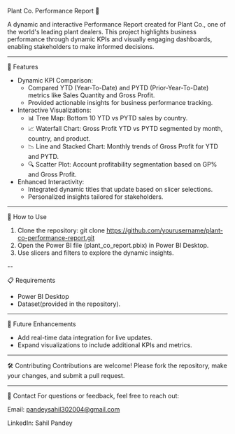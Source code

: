 Plant Co. Performance Report 🌿

A dynamic and interactive Performance Report created for Plant Co., one of the world's leading plant dealers. This project highlights business performance through dynamic KPIs and visually engaging dashboards, enabling stakeholders to make informed decisions.

---

🔧 Features
- Dynamic KPI Comparison:
    - Compared YTD (Year-To-Date) and PYTD (Prior-Year-To-Date) metrics like Sales Quantity and Gross Profit.
    - Provided actionable insights for business performance tracking.
- Interactive Visualizations:
    - 📊 Tree Map: Bottom 10 YTD vs PYTD sales by country.
    - 📈 Waterfall Chart: Gross Profit YTD vs PYTD segmented by month, country, and product.
    - 📉 Line and Stacked Chart: Monthly trends of Gross Profit for YTD and PYTD.
    - 🔍 Scatter Plot: Account profitability segmentation based on GP% and Gross Profit.
- Enhanced Interactivity:
    - Integrated dynamic titles that update based on slicer selections.
    - Personalized insights tailored for stakeholders.

---

🚀 How to Use
1. Clone the repository:
   git clone https://github.com/yourusername/plant-co-performance-report.git
2. Open the Power BI file (plant_co_report.pbix) in Power BI Desktop.
3. Use slicers and filters to explore the dynamic insights.

--

📋 Requirements
- Power BI Desktop
- Dataset(provided in the repository).

---

🔧 Future Enhancements
- Add real-time data integration for live updates.
- Expand visualizations to include additional KPIs and metrics.

---

🛠️ Contributing
Contributions are welcome! Please fork the repository, make your changes, and submit a pull request.

---

📢 Contact
For questions or feedback, feel free to reach out:

Email: pandeysahil302004@gmail.com

LinkedIn: Sahil Pandey




